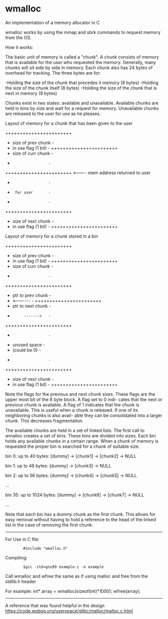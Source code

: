 # wmalloc
An implementation of a memory allocator in C

  wmalloc works by using the mmap and sbrk commands to request memory
  from the OS.

  How it works:

  The basic unit of memory is called a "chunk". A chunk consists of
  memory that is available for the user who requested the memory.
  Generally, many chunks will sit side by side in memory. Each chunk 
  also has 24 bytes of overhead for tracking. The three bytes are for:


  -Holding the size of the chunk that precedes it memory (8 bytes)
  -Holding the size of the chunk itself (8 bytes)
  -Holding the size of the chunk that is next in memory (8 bytes)


  Chunks exist in two states: available and unavailable.
  Available chunks are held in bins by size and wait for a request for
  memory. Unavailable chunks are released to the user for use as he 
  pleases.

   Layout of memory for a chunk that has been given to the user

   +++++++++++++++++++++++
   - size of prev chunk  -
   - in use flag (1 bit) -
   +++++++++++++++++++++++
   - size of curr chunk  -
   -                     -
   +++++++++++++++++++++++ <---- mem address returned to user
   -                     -
   -      for user       -
   -                     -
   +++++++++++++++++++++++
   - size of next chunk  -
   - in use flag (1 bit) -
   +++++++++++++++++++++++



   Layout of memory for a chunk stored in a bin

   +++++++++++++++++++++++
   - size of prev chunk  -
   - in use flag (1 bit) -
   +++++++++++++++++++++++
   - size of curr chunk  -
   -                     -
   +++++++++++++++++++++++
   -  ptr to prev chunk  -
   -    <------          -
   +++++++++++++++++++++++
   -  ptr to next chunk  -
   -          ------->   -
   +++++++++++++++++++++++
   -                     -
   -    unused space     -
   -    (could be 0)     -
   -                     -
   +++++++++++++++++++++++
   - size of next chunk  -
   - in use flag (1 bit) -
   +++++++++++++++++++++++


   Note the flags for the previous and next chunk sizes. These flags
   are the upper most bit of the 8 byte block. A flag set to 0 indi-
   cates that the next or previous chunk is available. A flag of 1
   indicates that the chunk is unavailable. This is useful when a
   chunk is released. If one of its neighboring chunks is also avail-
   able they can be consolidated into a larger chunk. This decreases
   fragmentation.


   The available chunks are held in a set of linked lists. The first 
   call to wmalloc creates a set of bins. These bins are divided into
   sizes. Each bin holds any available chunks in a certain range. When
   a chunk of memory is requested the proper bin is searched for a 
   chunk of suitable size.

   bin 0: up to 40 bytes: [dummy] -> [chunk1] -> [chunk2] -> NULL
   
   bin 1: up to 48 bytes: [dummy] -> [chunk3] ->  NULL
   
   bin 2: up to 56 bytes: [dummy] -> [chunk4] -> [chunk5] -> NULL

   ...

   bin 35: up to 1024 bytes: [dummy] -> [chunk6] -> [chunk7] -> NULL

   ...

   Note that each bin has a dummy chunk as the first chunk. This 
   allows for easy removal without having to hold a reference to the
   head of the linked list in the case of removing the first chunk.

---------------------------------------------------------------------

   For Use in C file:

            #include "wmalloc.h" 

   Compiling:

            $gcc -std=gnu99 example.c -o example

  Call wmalloc and wfree the same as if using malloc and free from the
  stdlib.h header

  For example:   int* array = wmalloc(sizeof(int)*1000);
                 wfree(array);

----------------------------------------------------------------------

  A reference that was found helpful in the design
  https://code.woboq.org/userspace/glibc/malloc/malloc.c.html

